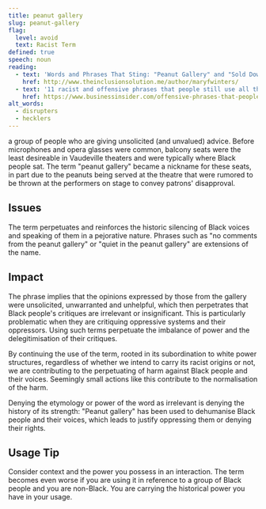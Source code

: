 ```yaml
---
title: peanut gallery
slug: peanut-gallery
flag:
  level: avoid
  text: Racist Term
defined: true
speech: noun
reading:
  - text: 'Words and Phrases That Sting: "Peanut Gallery" and "Sold Down the River"'
    href: http://www.theinclusionsolution.me/author/maryfwinters/
  - text: '11 racist and offensive phrases that people still use all the time'
    href: https://www.businessinsider.com/offensive-phrases-that-people-still-use-2013-11
alt_words:
  - disrupters
  - hecklers
---
```


a group of people who are giving unsolicited (and unvalued) advice. Before microphones and opera glasses were common, balcony seats were the least desireable in Vaudeville theaters and were typically where Black people sat. The term "peanut gallery" became a nickname for these seats, in part due to the peanuts being served at the theatre that were rumored to be thrown at the performers on stage to convey patrons' disapproval.

## Issues

The term perpetuates and reinforces the historic silencing of Black voices and speaking of them in a pejorative nature. Phrases such as "no comments from the peanut gallery" or "quiet in the peanut gallery" are extensions of the name.

## Impact

The phrase implies that the opinions expressed by those from the gallery were unsolicited, unwarranted and unhelpful, which then perpetrates that Black people's critiques are irrelevant or insignificant. This is particularly problematic when they are critiquing oppressive systems and their oppressors. Using such terms perpetuate the imbalance of power and the delegitimisation of their critiques.

By continuing the use of the term, rooted in its subordination to white power structures, regardless of whether we intend to carry its racist origins or not, we are contributing to the perpetuating of harm against Black people and their voices. Seemingly small actions like this contribute to the normalisation of the harm.

Denying the etymology or power of the word as irrelevant is denying the history of its strength: "Peanut gallery" has been used to dehumanise Black people and their voices, which leads to justify oppressing them or denying their rights.

## Usage Tip

Consider context and the power you possess in an interaction. The term becomes even worse if you are using it in reference to a group of Black people and you are non-Black. You are carrying the historical power you have in your usage.
